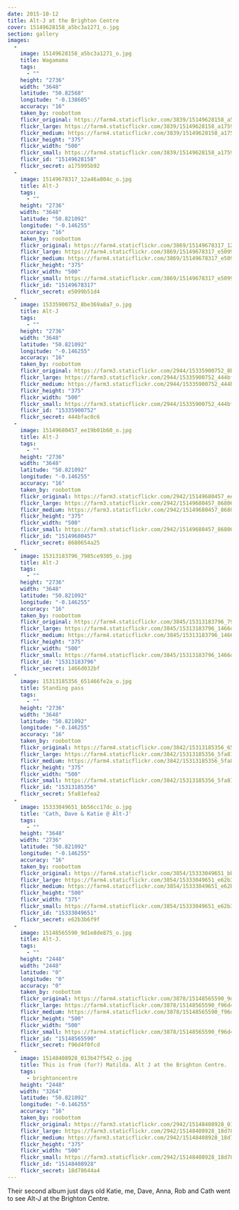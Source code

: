 ```yaml
---
date: 2015-10-12
title: Alt-J at the Brighton Centre
cover: 15149628158_a5bc3a1271_o.jpg
section: gallery
images:
  - 
    image: 15149628158_a5bc3a1271_o.jpg
    title: Wagamama
    tags:
      - ""
    height: "2736"
    width: "3648"
    latitude: "50.82568"
    longitude: "-0.138605"
    accuracy: "16"
    taken_by: roobottom
    flickr_original: https://farm4.staticflickr.com/3839/15149628158_a5bc3a1271_o.jpg
    flickr_large: https://farm4.staticflickr.com/3839/15149628158_a175995b92_b.jpg
    flickr_medium: https://farm4.staticflickr.com/3839/15149628158_a175995b92.jpg
    flickr_height: "375"
    flickr_width: "500"
    flickr_small: https://farm4.staticflickr.com/3839/15149628158_a175995b92_m.jpg
    flickr_id: "15149628158"
    flickr_secret: a175995b92
  - 
    image: 15149678317_12a46a804c_o.jpg
    title: Alt-J
    tags:
      - ""
    height: "2736"
    width: "3648"
    latitude: "50.821092"
    longitude: "-0.146255"
    accuracy: "16"
    taken_by: roobottom
    flickr_original: https://farm4.staticflickr.com/3869/15149678317_12a46a804c_o.jpg
    flickr_large: https://farm4.staticflickr.com/3869/15149678317_e5099b51d4_b.jpg
    flickr_medium: https://farm4.staticflickr.com/3869/15149678317_e5099b51d4.jpg
    flickr_height: "375"
    flickr_width: "500"
    flickr_small: https://farm4.staticflickr.com/3869/15149678317_e5099b51d4_m.jpg
    flickr_id: "15149678317"
    flickr_secret: e5099b51d4
  - 
    image: 15335900752_8be369a8a7_o.jpg
    title: Alt-J
    tags:
      - ""
    height: "2736"
    width: "3648"
    latitude: "50.821092"
    longitude: "-0.146255"
    accuracy: "16"
    taken_by: roobottom
    flickr_original: https://farm3.staticflickr.com/2944/15335900752_8be369a8a7_o.jpg
    flickr_large: https://farm3.staticflickr.com/2944/15335900752_444bfac0c6_b.jpg
    flickr_medium: https://farm3.staticflickr.com/2944/15335900752_444bfac0c6.jpg
    flickr_height: "375"
    flickr_width: "500"
    flickr_small: https://farm3.staticflickr.com/2944/15335900752_444bfac0c6_m.jpg
    flickr_id: "15335900752"
    flickr_secret: 444bfac0c6
  - 
    image: 15149680457_ee19b01b60_o.jpg
    title: Alt-J
    tags:
      - ""
    height: "2736"
    width: "3648"
    latitude: "50.821092"
    longitude: "-0.146255"
    accuracy: "16"
    taken_by: roobottom
    flickr_original: https://farm3.staticflickr.com/2942/15149680457_ee19b01b60_o.jpg
    flickr_large: https://farm3.staticflickr.com/2942/15149680457_8680654a25_b.jpg
    flickr_medium: https://farm3.staticflickr.com/2942/15149680457_8680654a25.jpg
    flickr_height: "375"
    flickr_width: "500"
    flickr_small: https://farm3.staticflickr.com/2942/15149680457_8680654a25_m.jpg
    flickr_id: "15149680457"
    flickr_secret: 8680654a25
  - 
    image: 15313183796_7985ce9305_o.jpg
    title: Alt-J
    tags:
      - ""
    height: "2736"
    width: "3648"
    latitude: "50.821092"
    longitude: "-0.146255"
    accuracy: "16"
    taken_by: roobottom
    flickr_original: https://farm4.staticflickr.com/3845/15313183796_7985ce9305_o.jpg
    flickr_large: https://farm4.staticflickr.com/3845/15313183796_1466d032bf_b.jpg
    flickr_medium: https://farm4.staticflickr.com/3845/15313183796_1466d032bf.jpg
    flickr_height: "375"
    flickr_width: "500"
    flickr_small: https://farm4.staticflickr.com/3845/15313183796_1466d032bf_m.jpg
    flickr_id: "15313183796"
    flickr_secret: 1466d032bf
  - 
    image: 15313185356_651466fe2a_o.jpg
    title: Standing pass
    tags:
      - ""
    height: "2736"
    width: "3648"
    latitude: "50.821092"
    longitude: "-0.146255"
    accuracy: "16"
    taken_by: roobottom
    flickr_original: https://farm4.staticflickr.com/3842/15313185356_651466fe2a_o.jpg
    flickr_large: https://farm4.staticflickr.com/3842/15313185356_5fa81efea2_b.jpg
    flickr_medium: https://farm4.staticflickr.com/3842/15313185356_5fa81efea2.jpg
    flickr_height: "375"
    flickr_width: "500"
    flickr_small: https://farm4.staticflickr.com/3842/15313185356_5fa81efea2_m.jpg
    flickr_id: "15313185356"
    flickr_secret: 5fa81efea2
  - 
    image: 15333049651_bb56cc17dc_o.jpg
    title: 'Cath, Dave & Katie @ Alt-J'
    tags:
      - ""
    height: "3648"
    width: "2736"
    latitude: "50.821092"
    longitude: "-0.146255"
    accuracy: "16"
    taken_by: roobottom
    flickr_original: https://farm4.staticflickr.com/3854/15333049651_bb56cc17dc_o.jpg
    flickr_large: https://farm4.staticflickr.com/3854/15333049651_e62b3b6f9f_b.jpg
    flickr_medium: https://farm4.staticflickr.com/3854/15333049651_e62b3b6f9f.jpg
    flickr_height: "500"
    flickr_width: "375"
    flickr_small: https://farm4.staticflickr.com/3854/15333049651_e62b3b6f9f_m.jpg
    flickr_id: "15333049651"
    flickr_secret: e62b3b6f9f
  - 
    image: 15148565590_9d1e8de875_o.jpg
    title: Alt-J.
    tags:
      - ""
    height: "2448"
    width: "2448"
    latitude: "0"
    longitude: "0"
    accuracy: "0"
    taken_by: roobottom
    flickr_original: https://farm4.staticflickr.com/3878/15148565590_9d1e8de875_o.jpg
    flickr_large: https://farm4.staticflickr.com/3878/15148565590_f96d4f0fcd_b.jpg
    flickr_medium: https://farm4.staticflickr.com/3878/15148565590_f96d4f0fcd.jpg
    flickr_height: "500"
    flickr_width: "500"
    flickr_small: https://farm4.staticflickr.com/3878/15148565590_f96d4f0fcd_m.jpg
    flickr_id: "15148565590"
    flickr_secret: f96d4f0fcd
  - 
    image: 15148408928_013b47f542_o.jpg
    title: This is from (for?) Matilda. Alt J at the Brighton Centre.
    tags:
      - brightoncentre
    height: "2448"
    width: "3264"
    latitude: "50.821092"
    longitude: "-0.146255"
    accuracy: "16"
    taken_by: roobottom
    flickr_original: https://farm3.staticflickr.com/2942/15148408928_013b47f542_o.jpg
    flickr_large: https://farm3.staticflickr.com/2942/15148408928_18d78644a4_b.jpg
    flickr_medium: https://farm3.staticflickr.com/2942/15148408928_18d78644a4.jpg
    flickr_height: "375"
    flickr_width: "500"
    flickr_small: https://farm3.staticflickr.com/2942/15148408928_18d78644a4_m.jpg
    flickr_id: "15148408928"
    flickr_secret: 18d78644a4
---
```

Their second album just days old Katie, me, Dave, Anna, Rob and Cath went to see Alt-J at the Brighton Centre. 
